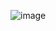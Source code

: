![image](https://github.com/edithram23/ODI_Analysis/assets/106003437/f9c98c11-549e-4921-89ce-df344ddb9f9b)
